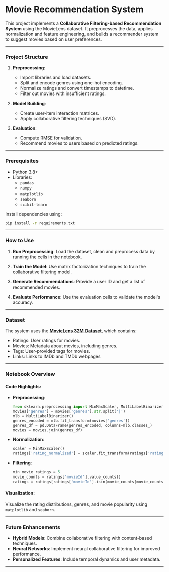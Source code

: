 # Movie Recommendation System

This project implements a **Collaborative Filtering-based Recommendation System** using the MovieLens dataset. It preprocesses the data, applies normalization and feature engineering, and builds a recommender system to suggest movies based on user preferences.

---

### **Project Structure**

1. **Preprocessing**:
   - Import libraries and load datasets.
   - Split and encode genres using one-hot encoding.
   - Normalize ratings and convert timestamps to datetime.
   - Filter out movies with insufficient ratings.

2. **Model Building**:
   - Create user-item interaction matrices.
   - Apply collaborative filtering techniques (SVD).

3. **Evaluation**:
   - Compute RMSE for validation.
   - Recommend movies to users based on predicted ratings.

---

### **Prerequisites**

- Python 3.8+
- Libraries:
  - `pandas`
  - `numpy`
  - `matplotlib`
  - `seaborn`
  - `scikit-learn`

Install dependencies using:
```bash
pip install -r requirements.txt
```

---

### **How to Use**

1. **Run Preprocessing**:
   Load the dataset, clean and preprocess data by running the cells in the notebook.

2. **Train the Model**:
   Use matrix factorization techniques to train the collaborative filtering model.

3. **Generate Recommendations**:
   Provide a user ID and get a list of recommended movies.

4. **Evaluate Performance**:
   Use the evaluation cells to validate the model's accuracy.

---

### **Dataset**

The system uses the [**MovieLens 32M Dataset**](https://grouplens.org/datasets/movielens/32m/), which contains:
- Ratings: User ratings for movies.
- Movies: Metadata about movies, including genres.
- Tags: User-provided tags for movies.
- Links: Links to IMDb and TMDb webpages

---

### **Notebook Overview**

#### **Code Highlights**:
- **Preprocessing**:
  ```python
  from sklearn.preprocessing import MinMaxScaler, MultiLabelBinarizer
  movies['genres'] = movies['genres'].str.split('|')
  mlb = MultiLabelBinarizer()
  genres_encoded = mlb.fit_transform(movies['genres'])
  genres_df = pd.DataFrame(genres_encoded, columns=mlb.classes_)
  movies = movies.join(genres_df)
  ```
- **Normalization**:
  ```python
  scaler = MinMaxScaler()
  ratings['rating_normalized'] = scaler.fit_transform(ratings['rating'].values.reshape(-1, 1))
  ```
- **Filtering**:
  ```python
  min_movie_ratings = 5
  movie_counts = ratings['movieId'].value_counts()
  ratings = ratings[ratings['movieId'].isin(movie_counts[movie_counts >= min_movie_ratings].index)]
  ```

#### **Visualization**:
Visualize the rating distributions, genres, and movie popularity using `matplotlib` and `seaborn`.

---

### **Future Enhancements**

- **Hybrid Models**:
  Combine collaborative filtering with content-based techniques.
- **Neural Networks**:
  Implement neural collaborative filtering for improved performance.
- **Personalized Features**:
  Include temporal dynamics and user metadata.

---
